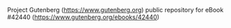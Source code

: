 Project Gutenberg (https://www.gutenberg.org) public repository for eBook #42440 (https://www.gutenberg.org/ebooks/42440)
